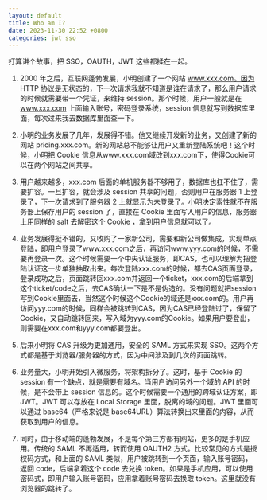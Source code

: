 ```yaml
---
layout: default
title: Who am I?
date: 2023-11-30 22:52 +0800
categories: jwt sso
---
```


打算讲个故事，把 SSO，OAUTH，JWT 这些都揉在一起。

1. 2000 年之后，互联网蓬勃发展，小明创建了一个网站 www.xxx.com。因为 HTTP 协议是无状态的，下一次请求我就不知道是谁在请求了，那么用户请求的时候就需要带一个凭证，来维持 session。那个时候，用户一般就是在 www.xxx.com 上面输入账号，密码登录系统，session 信息就写到数据库里面，每次过来我去数据库里面查一下。

2. 小明的业务发展了几年，发展得不错。他又继续开发新的业务，又创建了新的网站 pricing.xxx.com。新的网站总不能够让用户又重新登陆系统吧！这个时候，小明把 Cookie 信息从www.xxx.com域改到xxx.com下，使得Cookie可以在两个网站之间共享。

3. 用户越来越多，xxx.com 后面的单机服务器不够用了，数据库也扛不住了，需要扩容。一旦扩容，就会涉及 session 共享的问题，否则用户在服务器 1 上登录了，下一次请求到了服务器 2 上就显示为未登录了。小明决定索性就不在服务器上保存用户的 session 了，直接在 Cookie 里面写入用户的信息，服务器上用同样的 salt 去解密这个 Cookie ，拿到用户信息就可以了。

4. 业务发展得挺不错的，又收购了一家新公司，需要和新公司做集成，实现单点登陆，即用户登录了www.xxx.com之后，再访问www.yyy.com的时候，不需要再登录一次。这个时候需要一个中央认证服务，即CAS，也可以理解为把登陆认证这一步单独抽取出来。每次登陆xxx.com的时候，都去CAS页面登录，登录成功之后，页面跳转回xxx.com并返回一个ticket，xxx.com的后端拿到这个ticket/code之后，去CAS确认一下是不是伪造的。没有问题就把session写到Cookie里面去，当然这个时候这个Cookie的域还是xxx.com的。用户再访问yyy.com的时候，同样会被跳转到CAS，因为CAS已经登陆过了，保留了Cookie，又自动跳转回来，写入域为yyy.com的Cookie。如果用户要登出，则需要在xxx.com和yyy.com都要登出。

5. 后来小明将 CAS 升级为更加通用，安全的 SAML 方式来实现 SSO。这两个方式都是基于浏览器/服务器的方式，因为中间涉及到几次的页面跳转。

6. 业务量大，小明开始引入微服务，将架构拆分了。这时，基于 Cookie 的 session 有一个缺点，就是需要有域名。当用户访问另外一个域的 API 的时候，是不会带上 session 信息的。这个时候需要一个通用的跨域认证方案，即 JWT。JWT 可以存放在 Local Storage 里面，脱离的域的问题。JWT 里面可以通过 base64（严格来说是 base64URL）算法转换出来里面的内容，从而获取到用户的信息。

7. 同时，由于移动端的蓬勃发展，不是每个第三方都有网站，更多的是手机应用。传统的 SAML 不再适用，转而使用 OAUTH2 方式。比较常见的方式是授权码方式，和上面的 SAML 类似，用户被跳转到一个页面，输入账号密码，返回 code，后端拿着这个 code 去兑换 token。如果是手机应用，可以使用密码式，即用户输入账号密码，应用拿着账号密码去换取 token。这里就没有浏览器的跳转了。

